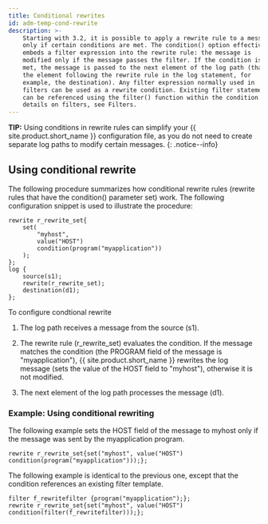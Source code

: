 ```yaml
---
title: Conditional rewrites
id: adm-temp-cond-rewrite
description: >-
    Starting with 3.2, it is possible to apply a rewrite rule to a message
    only if certain conditions are met. The condition() option effectively
    embeds a filter expression into the rewrite rule: the message is
    modified only if the message passes the filter. If the condition is not
    met, the message is passed to the next element of the log path (that is,
    the element following the rewrite rule in the log statement, for
    example, the destination). Any filter expression normally used in
    filters can be used as a rewrite condition. Existing filter statements
    can be referenced using the filter() function within the condition. For
    details on filters, see Filters.  
---
```


**TIP:** Using conditions in rewrite rules can simplify your {{ site.product.short_name }}
configuration file, as you do not need to create separate log paths to
modify certain messages.
{: .notice--info}

## Using conditional rewrite

The following procedure summarizes how conditional rewrite rules
(rewrite rules that have the condition() parameter set) work. The
following configuration snippet is used to illustrate the procedure:

```config
rewrite r_rewrite_set{
    set(
        "myhost",
        value("HOST")
        condition(program("myapplication"))
    );
};
log {
    source(s1);
    rewrite(r_rewrite_set);
    destination(d1);
};
```

To configure condtional rewrite

1. The log path receives a message from the source (s1).

2. The rewrite rule (r\_rewrite\_set) evaluates the condition. If the
    message matches the condition (the PROGRAM field of the message is
    \"myapplication\"), {{ site.product.short_name }} rewrites the log message (sets the
    value of the HOST field to \"myhost\"), otherwise it is not
    modified.

3. The next element of the log path processes the message (d1).

### Example: Using conditional rewriting

The following example sets the HOST field of the message to myhost only
if the message was sent by the myapplication program.

```config
rewrite r_rewrite_set{set("myhost", value("HOST") condition(program("myapplication")));};
```

The following example is identical to the previous one, except that the
condition references an existing filter template.

```config
filter f_rewritefilter {program("myapplication");};
rewrite r_rewrite_set{set("myhost", value("HOST") condition(filter(f_rewritefilter)));};
```
